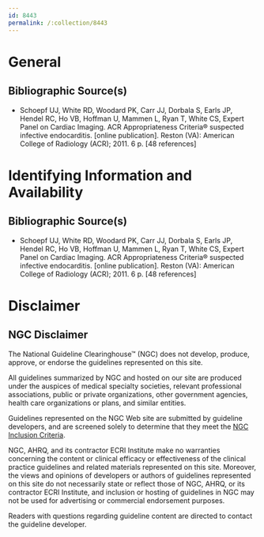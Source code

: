 ```yaml
---
id: 8443
permalink: /:collection/8443
---
```


# General

## Bibliographic Source(s)

- Schoepf UJ, White RD, Woodard PK, Carr JJ, Dorbala S, Earls JP, Hendel RC, Ho VB, Hoffman U, Mammen L, Ryan T, White CS, Expert Panel on Cardiac Imaging. ACR Appropriateness Criteria® suspected infective endocarditis. [online publication]. Reston (VA): American College of Radiology (ACR); 2011. 6 p. [48 references]

# Identifying Information and Availability

## Bibliographic Source(s)

- Schoepf UJ, White RD, Woodard PK, Carr JJ, Dorbala S, Earls JP, Hendel RC, Ho VB, Hoffman U, Mammen L, Ryan T, White CS, Expert Panel on Cardiac Imaging. ACR Appropriateness Criteria® suspected infective endocarditis. [online publication]. Reston (VA): American College of Radiology (ACR); 2011. 6 p. [48 references]

# Disclaimer

## NGC Disclaimer

The National Guideline Clearinghouse™ (NGC) does not develop, produce, approve, or endorse the guidelines represented on this site.

All guidelines summarized by NGC and hosted on our site are produced under the auspices of medical specialty societies, relevant professional associations, public or private organizations, other government agencies, health care organizations or plans, and similar entities.

Guidelines represented on the NGC Web site are submitted by guideline developers, and are screened solely to determine that they meet the [NGC Inclusion Criteria](/help-and-about/summaries/inclusion-criteria).

NGC, AHRQ, and its contractor ECRI Institute make no warranties concerning the content or clinical efficacy or effectiveness of the clinical practice guidelines and related materials represented on this site. Moreover, the views and opinions of developers or authors of guidelines represented on this site do not necessarily state or reflect those of NGC, AHRQ, or its contractor ECRI Institute, and inclusion or hosting of guidelines in NGC may not be used for advertising or commercial endorsement purposes.

Readers with questions regarding guideline content are directed to contact the guideline developer.

